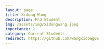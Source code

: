 ```yaml
---
layout: page
title: Xidong Wang
description: PhD Student
img: /assets/img/xidongwang.jpeg
importance: 1
category: Current Students
redirect: https://github.com/wangxidong06
---
```

